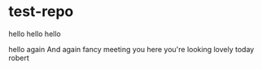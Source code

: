 test-repo
=========

hello
hello
hello

hello again
And again
fancy meeting you here
you're looking lovely today robert
